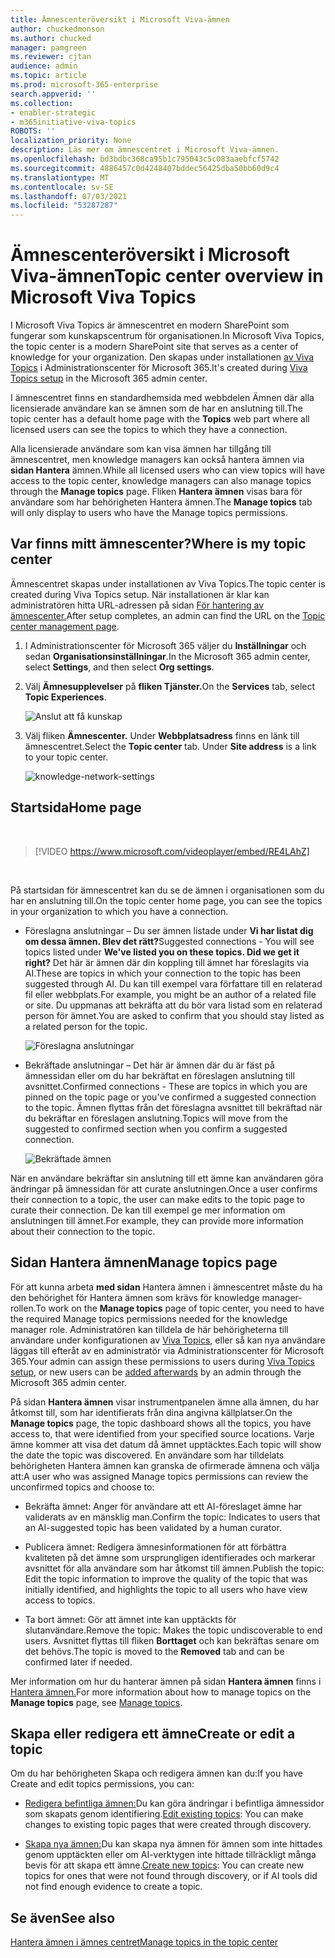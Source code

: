 ```yaml
---
title: Ämnescenteröversikt i Microsoft Viva-ämnen
author: chuckedmonson
ms.author: chucked
manager: pamgreen
ms.reviewer: cjtan
audience: admin
ms.topic: article
ms.prod: microsoft-365-enterprise
search.appverid: ''
ms.collection:
- enabler-strategic
- m365initiative-viva-topics
ROBOTS: ''
localization_priority: None
description: Läs mer om ämnescentret i Microsoft Viva-ämnen.
ms.openlocfilehash: bd3bdbc368ca95b1c795043c5c083aaebfcf5742
ms.sourcegitcommit: 4886457c0d4248407bddec56425dba50bb60d9c4
ms.translationtype: MT
ms.contentlocale: sv-SE
ms.lasthandoff: 07/03/2021
ms.locfileid: "53287287"
---
```

# <a name="topic-center-overview-in-microsoft-viva-topics"></a><span data-ttu-id="6fb09-103">Ämnescenteröversikt i Microsoft Viva-ämnen</span><span class="sxs-lookup"><span data-stu-id="6fb09-103">Topic center overview in Microsoft Viva Topics</span></span>

<span data-ttu-id="6fb09-104">I Microsoft Viva Topics är ämnescentret en modern SharePoint som fungerar som kunskapscentrum för organisationen.</span><span class="sxs-lookup"><span data-stu-id="6fb09-104">In Microsoft Viva Topics, the topic center is a modern SharePoint site that serves as a center of knowledge for your organization.</span></span> <span data-ttu-id="6fb09-105">Den skapas under installationen [av Viva Topics](set-up-topic-experiences.md) i Administrationscenter för Microsoft 365.</span><span class="sxs-lookup"><span data-stu-id="6fb09-105">It's created during [Viva Topics setup](set-up-topic-experiences.md) in the Microsoft 365 admin center.</span></span>

<span data-ttu-id="6fb09-106">I ämnescentret finns en  standardhemsida med webbdelen Ämnen där alla licensierade användare kan se ämnen som de har en anslutning till.</span><span class="sxs-lookup"><span data-stu-id="6fb09-106">The topic center has a default home page with the **Topics** web part where all licensed users can see the topics to which they have a connection.</span></span>

<span data-ttu-id="6fb09-107">Alla licensierade användare som kan visa ämnen har tillgång till ämnescentret, men knowledge managers kan också hantera ämnen via **sidan Hantera** ämnen.</span><span class="sxs-lookup"><span data-stu-id="6fb09-107">While all licensed users who can view topics will have access to the topic center, knowledge managers can also manage topics through the **Manage topics** page.</span></span> <span data-ttu-id="6fb09-108">Fliken **Hantera ämnen** visas bara för användare som har behörigheten Hantera ämnen.</span><span class="sxs-lookup"><span data-stu-id="6fb09-108">The **Manage topics** tab will only display to users who have the Manage topics permissions.</span></span>

## <a name="where-is-my-topic-center"></a><span data-ttu-id="6fb09-109">Var finns mitt ämnescenter?</span><span class="sxs-lookup"><span data-stu-id="6fb09-109">Where is my topic center</span></span>

<span data-ttu-id="6fb09-110">Ämnescentret skapas under installationen av Viva Topics.</span><span class="sxs-lookup"><span data-stu-id="6fb09-110">The topic center is created during Viva Topics setup.</span></span> <span data-ttu-id="6fb09-111">När installationen är klar kan administratören hitta URL-adressen på sidan [För hantering av ämnescenter.](./topic-experiences-administration.md#to-access-topics-management-settings)</span><span class="sxs-lookup"><span data-stu-id="6fb09-111">After setup completes, an admin can find the URL on the [Topic center management page](./topic-experiences-administration.md#to-access-topics-management-settings).</span></span>


1. <span data-ttu-id="6fb09-112">I Administrationscenter för Microsoft 365 väljer du **Inställningar** och sedan **Organisationsinställningar**.</span><span class="sxs-lookup"><span data-stu-id="6fb09-112">In the Microsoft 365 admin center, select **Settings**, and then select **Org settings**.</span></span>
2. <span data-ttu-id="6fb09-113">Välj **Ämnesupplevelser** på **fliken Tjänster.**</span><span class="sxs-lookup"><span data-stu-id="6fb09-113">On the **Services** tab, select **Topic Experiences**.</span></span>

    ![Anslut att få kunskap](../media/admin-org-knowledge-options-completed.png)

3. <span data-ttu-id="6fb09-115">Välj fliken **Ämnescenter.** Under **Webbplatsadress** finns en länk till ämnescentret.</span><span class="sxs-lookup"><span data-stu-id="6fb09-115">Select the **Topic center** tab. Under **Site address** is a link to your topic center.</span></span>

    ![knowledge-network-settings](../media/knowledge-network-settings-topic-center.png)

## <a name="home-page"></a><span data-ttu-id="6fb09-117">Startsida</span><span class="sxs-lookup"><span data-stu-id="6fb09-117">Home page</span></span>

</br>

> [!VIDEO https://www.microsoft.com/videoplayer/embed/RE4LAhZ]

</br>

<span data-ttu-id="6fb09-118">På startsidan för ämnescentret kan du se de ämnen i organisationen som du har en anslutning till.</span><span class="sxs-lookup"><span data-stu-id="6fb09-118">On the topic center home page, you can see the topics in your organization to which you have a connection.</span></span>

- <span data-ttu-id="6fb09-119">Föreslagna anslutningar – Du ser ämnen listade under **Vi har listat dig om dessa ämnen. Blev det rätt?**</span><span class="sxs-lookup"><span data-stu-id="6fb09-119">Suggested connections - You will see topics listed under **We've listed you on these topics. Did we get it right?**</span></span> <span data-ttu-id="6fb09-120">Det här är ämnen där din koppling till ämnet har föreslagits via AI.</span><span class="sxs-lookup"><span data-stu-id="6fb09-120">These are topics in which your connection to the topic has been suggested through AI.</span></span> <span data-ttu-id="6fb09-121">Du kan till exempel vara författare till en relaterad fil eller webbplats.</span><span class="sxs-lookup"><span data-stu-id="6fb09-121">For example, you might be an author of a related file or site.</span></span> <span data-ttu-id="6fb09-122">Du uppmanas att bekräfta att du bör vara listad som en relaterad person för ämnet.</span><span class="sxs-lookup"><span data-stu-id="6fb09-122">You are asked to confirm that you should stay listed as a related person for the topic.</span></span>

   ![Föreslagna anslutningar](../media/knowledge-management/my-topics.png)

- <span data-ttu-id="6fb09-124">Bekräftade anslutningar – Det här är ämnen där du är fäst på ämnessidan eller om du har bekräftat en föreslagen anslutning till avsnittet.</span><span class="sxs-lookup"><span data-stu-id="6fb09-124">Confirmed connections - These are topics in which you are pinned on the topic page or you've confirmed a suggested connection to the topic.</span></span> <span data-ttu-id="6fb09-125">Ämnen flyttas från det föreslagna avsnittet till bekräftad när du bekräftar en föreslagen anslutning.</span><span class="sxs-lookup"><span data-stu-id="6fb09-125">Topics will move from the suggested to confirmed section when you confirm a suggested connection.</span></span>

   ![Bekräftade ämnen](../media/knowledge-management/my-topics-confirmed.png)

<span data-ttu-id="6fb09-127">När en användare bekräftar sin anslutning till ett ämne kan användaren göra ändringar på ämnessidan för att curate anslutningen.</span><span class="sxs-lookup"><span data-stu-id="6fb09-127">Once a user confirms their connection to a topic, the user can make edits to the topic page to curate their connection.</span></span> <span data-ttu-id="6fb09-128">De kan till exempel ge mer information om anslutningen till ämnet.</span><span class="sxs-lookup"><span data-stu-id="6fb09-128">For example, they can provide more information about their connection to the topic.</span></span>

## <a name="manage-topics-page"></a><span data-ttu-id="6fb09-129">Sidan Hantera ämnen</span><span class="sxs-lookup"><span data-stu-id="6fb09-129">Manage topics page</span></span>

<span data-ttu-id="6fb09-130">För att kunna arbeta **med sidan** Hantera ämnen i ämnescentret måste du ha den behörighet för Hantera ämnen som krävs för knowledge manager-rollen.</span><span class="sxs-lookup"><span data-stu-id="6fb09-130">To work on the **Manage topics** page of topic center, you need to have the required Manage topics permissions needed for the knowledge manager role.</span></span> <span data-ttu-id="6fb09-131">Administratören kan tilldela de här behörigheterna till användare under [](topic-experiences-knowledge-rules.md) konfigurationen av [Viva Topics](set-up-topic-experiences.md), eller så kan nya användare läggas till efteråt av en administratör via Administrationscenter för Microsoft 365.</span><span class="sxs-lookup"><span data-stu-id="6fb09-131">Your admin can assign these permissions to users during [Viva Topics setup](set-up-topic-experiences.md), or new users can be [added afterwards](topic-experiences-knowledge-rules.md) by an admin through the Microsoft 365 admin center.</span></span>

<span data-ttu-id="6fb09-132">På sidan **Hantera ämnen** visar instrumentpanelen ämne alla ämnen, du har åtkomst till, som har identifierats från dina angivna källplatser.</span><span class="sxs-lookup"><span data-stu-id="6fb09-132">On the **Manage topics** page, the topic dashboard shows all the topics, you have access to, that were identified from your specified source locations.</span></span> <span data-ttu-id="6fb09-133">Varje ämne kommer att visa det datum då ämnet upptäcktes.</span><span class="sxs-lookup"><span data-stu-id="6fb09-133">Each topic will show the date the topic was discovered.</span></span> <span data-ttu-id="6fb09-134">En användare som har tilldelats behörigheten Hantera ämnen kan granska de ofirmerade ämnena och välja att:</span><span class="sxs-lookup"><span data-stu-id="6fb09-134">A user who was assigned Manage topics permissions can review the unconfirmed topics and choose to:</span></span>

- <span data-ttu-id="6fb09-135">Bekräfta ämnet: Anger för användare att ett AI-föreslaget ämne har validerats av en mänsklig man.</span><span class="sxs-lookup"><span data-stu-id="6fb09-135">Confirm the topic: Indicates to users that an AI-suggested topic has been validated by a human curator.</span></span>

- <span data-ttu-id="6fb09-136">Publicera ämnet: Redigera ämnesinformationen för att förbättra kvaliteten på det ämne som ursprungligen identifierades och markerar avsnittet för alla användare som har åtkomst till ämnen.</span><span class="sxs-lookup"><span data-stu-id="6fb09-136">Publish the topic: Edit the topic information to improve the quality of the topic that was initially identified, and highlights the topic to all users who have view access to topics.</span></span>

- <span data-ttu-id="6fb09-137">Ta bort ämnet: Gör att ämnet inte kan upptäckts för slutanvändare.</span><span class="sxs-lookup"><span data-stu-id="6fb09-137">Remove the topic: Makes the topic undiscoverable to end users.</span></span> <span data-ttu-id="6fb09-138">Avsnittet flyttas till fliken **Borttaget** och kan bekräftas senare om det behövs.</span><span class="sxs-lookup"><span data-stu-id="6fb09-138">The topic is moved to the **Removed** tab and can be confirmed later if needed.</span></span>

<span data-ttu-id="6fb09-139">Mer information om hur du hanterar ämnen på sidan **Hantera ämnen** finns i [Hantera ämnen.](manage-topics.md)</span><span class="sxs-lookup"><span data-stu-id="6fb09-139">For more information about how to manage topics on the **Manage topics** page, see [Manage topics](manage-topics.md).</span></span>

## <a name="create-or-edit-a-topic"></a><span data-ttu-id="6fb09-140">Skapa eller redigera ett ämne</span><span class="sxs-lookup"><span data-stu-id="6fb09-140">Create or edit a topic</span></span>

<span data-ttu-id="6fb09-141">Om du har behörigheten Skapa och redigera ämnen kan du:</span><span class="sxs-lookup"><span data-stu-id="6fb09-141">If you have Create and edit topics permissions, you can:</span></span>

- <span data-ttu-id="6fb09-142">[Redigera befintliga ämnen:](edit-a-topic.md)Du kan göra ändringar i befintliga ämnessidor som skapats genom identifiering.</span><span class="sxs-lookup"><span data-stu-id="6fb09-142">[Edit existing topics](edit-a-topic.md): You can make changes to existing topic pages that were created through discovery.</span></span>

- <span data-ttu-id="6fb09-143">[Skapa nya ämnen:](create-a-topic.md)Du kan skapa nya ämnen för ämnen som inte hittades genom upptäckten eller om AI-verktygen inte hittade tillräckligt många bevis för att skapa ett ämne.</span><span class="sxs-lookup"><span data-stu-id="6fb09-143">[Create new topics](create-a-topic.md): You can create new topics for ones that were not found through discovery, or if AI tools did not find enough evidence to create a topic.</span></span>

## <a name="see-also"></a><span data-ttu-id="6fb09-144">Se även</span><span class="sxs-lookup"><span data-stu-id="6fb09-144">See also</span></span>

[<span data-ttu-id="6fb09-145">Hantera ämnen i ämnes centret</span><span class="sxs-lookup"><span data-stu-id="6fb09-145">Manage topics in the topic center</span></span>](manage-topics.md)
